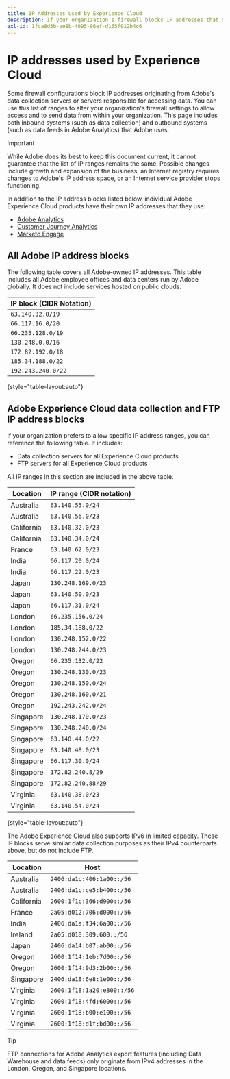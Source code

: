 ```yaml
---
title: IP Addresses Used by Experience Cloud
description: If your organization's firewall blocks IP addresses that originate from Adobe, use this list to update your firewall settings.
exl-id: 1fca8d3b-ae8b-4095-96ef-d165f912b4c6
---
```

# IP addresses used by Experience Cloud

Some firewall configurations block IP addresses originating from Adobe's data collection servers or servers responsible for accessing data. You can use this list of ranges to alter your organization's firewall settings to allow access and to send data from within your organization. This page includes both inbound systems (such as data collection) and outbound systems (such as data feeds in Adobe Analytics) that Adobe uses.

>[!IMPORTANT]
>
>While Adobe does its best to keep this document current, it cannot guarantee that the list of IP ranges remains the same. Possible changes include growth and expansion of the business, an Internet registry requires changes to Adobe's IP address space, or an Internet service provider stops functioning.

In addition to the IP address blocks listed below, individual Adobe Experience Cloud products have their own IP addresses that they use:

* [Adobe Analytics](https://experienceleague.adobe.com/en/docs/analytics/technotes/ip-addresses)
* [Customer Journey Analytics](https://experienceleague.adobe.com/en/docs/analytics-platform/using/technotes/ip-addresses)
* [Marketo Engage](https://experienceleague.adobe.com/en/docs/marketo/using/getting-started/initial-setup/configure-protocols-for-marketo#step-allowlist-marketo-ips)

## All Adobe IP address blocks

The following table covers all Adobe-owned IP addresses. This table includes all Adobe employee offices and data centers run by Adobe globally. It does not include services hosted on public clouds.

| IP block (CIDR Notation) |
| --- |
| `63.140.32.0/19` |
| `66.117.16.0/20` |
| `66.235.128.0/19` |
| `130.248.0.0/16` |
| `172.82.192.0/18` |
| `185.34.188.0/22` |
| `192.243.240.0/22` |

{style="table-layout:auto"}

## Adobe Experience Cloud data collection and FTP IP address blocks

If your organization prefers to allow specific IP address ranges, you can reference the following table. It includes:

* Data collection servers for all Experience Cloud products
* FTP servers for all Experience Cloud products

All IP ranges in this section are included in the above table.

| Location | IP range (CIDR notation) |
| --- | --- |
| Australia | `63.140.55.0/24` |
| Australia | `63.140.56.0/23` |
| California | `63.140.32.0/23` |
| California | `63.140.34.0/24` |
| France | `63.140.62.0/23` |
| India | `66.117.20.0/24` |
| India | `66.117.22.0/23` |
| Japan | `130.248.169.0/23` |
| Japan | `63.140.50.0/23` |
| Japan | `66.117.31.0/24` |
| London | `66.235.156.0/24` |
| London | `185.34.188.0/22` |
| London | `130.248.152.0/22` |
| London | `130.248.244.0/23` |
| Oregon | `66.235.132.0/22` |
| Oregon | `130.248.130.0/23` |
| Oregon | `130.248.150.0/24` |
| Oregon | `130.248.160.0/21` |
| Oregon | `192.243.242.0/24` |
| Singapore | `130.248.170.0/23` |
| Singapore | `130.248.240.0/24` |
| Singapore | `63.140.44.0/22` |
| Singapore | `63.140.48.0/23` |
| Singapore | `66.117.30.0/24` |
| Singapore | `172.82.240.8/29` |
| Singapore | `172.82.240.88/29` |
| Virginia | `63.140.38.0/23` |
| Virginia | `63.140.54.0/24` |

{style="table-layout:auto"}

The Adobe Experience Cloud also supports IPv6 in limited capacity. These IP blocks serve similar data collection purposes as their IPv4 counterparts above, but do not include FTP.

| Location | Host |
| --- | --- |
| Australia | `2406:da1c:406:1a00::/56` |
| Australia | `2406:da1c:ce5:b400::/56` |
| California | `2600:1f1c:366:d900::/56` |
| France | `2a05:d012:706:d000::/56` |
| India | `2406:da1a:f34:6a00::/56` |
| Ireland | `2a05:d018:309:600::/56` |
| Japan | `2406:da14:b07:ab00::/56` |
| Oregon | `2600:1f14:1eb:7d00::/56` |
| Oregon | `2600:1f14:9d3:2b00::/56` |
| Singapore | `2406:da18:6e8:1e00::/56` |
| Virginia | `2600:1f18:1a20:e800::/56` |
| Virginia | `2600:1f18:4fd:6000::/56` |
| Virginia | `2600:1f18:b00:e100::/56` |
| Virginia | `2600:1f18:d1f:bd00::/56` |

>[!TIP]
>
>FTP connections for Adobe Analytics export features (including Data Warehouse and data feeds) only originate from IPv4 addresses in the London, Oregon, and Singapore locations.
